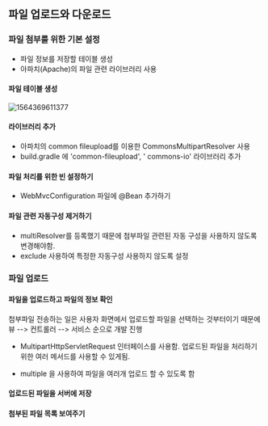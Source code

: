 ## 파일 업로드와 다운로드 

### 파일 첨부를 위한 기본 설정 

- 파일 정보를 저장할 테이블 생성 
- 아파치(Apache)의 파일 관련 라이브러리 사용

#### 파일 테이블 생성 

![1564369611377](C:\Users\bsww201\AppData\Roaming\Typora\typora-user-images\1564369611377.png) 

#### 라이브러리 추가

- 아파치의 common fileupload를 이용한 CommonsMultipartResolver 사용 
- build.gradle 에 'common-fileupload',  ' commons-io' 라이브러리 추가 

#### 파일 처리를 위한 빈 설정하기 

- WebMvcConfiguration 파일에 @Bean 추가하기 

#### 파일 관련 자동구성 제거하기 

- multiResolver를 등록했기 때문에 첨부파일 관련된 자동 구성을 사용하지 않도록 변경해야함. 
- exclude 사용하여 특정한 자동구성 사용하지 않도록 설정 



### 파일 업로드 

#### 파일을 업로드하고 파일의 정보 확인

첨부파일 전송하는 일은 사용자 화면에서 업로드할 파일을 선택하는 것부터이기 때문에 뷰 --> 컨트롤러 --> 서비스 순으로 개발 진행 

- MultipartHttpServletRequest 인터페이스를 사용함. 업로드된 파일을 처리하기 위한 여러 메서드를 사용할 수 있게됨.

- multiple 을 사용하여 파일을 여러개 업로드 할 수 있도록 함

#### 업로드된 파일을 서버에 저장 

#### 첨부된 파일 목록 보여주기 

